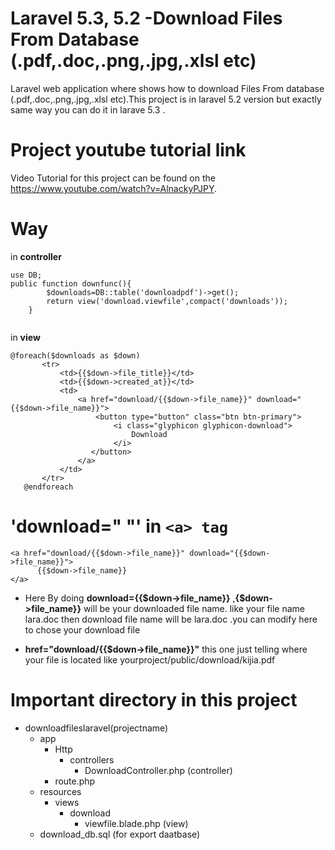 # Laravel 5.3, 5.2 -Download Files From Database (.pdf,.doc,.png,.jpg,.xlsl etc)

Laravel web application where shows how to download Files From database (.pdf,.doc,.png,.jpg,.xlsl etc).This project is in laravel 5.2 version but exactly same  way you 
can do it in larave 5.3 .


Project youtube tutorial link
======

>>>
Video Tutorial for this project can be found on the https://www.youtube.com/watch?v=AlnackyPJPY.
>>>


Way
======

in **controller**

```laravel
use DB;
public function downfunc(){
    	$downloads=DB::table('downloadpdf')->get();
    	return view('download.viewfile',compact('downloads'));
    }
    
```
    
 in **view**
 
 ```laravel
 @foreach($downloads as $down)
		<tr>
			<td>{{$down->file_title}}</td>
			<td>{{$down->created_at}}</td>
			<td>
				<a href="download/{{$down->file_name}}" download="{{$down->file_name}}">
					<button type="button" class="btn btn-primary">
						<i class="glyphicon glyphicon-download">
							Download
						</i>
				   </button>
				</a>
			</td>
		</tr>
	@endforeach
```

'download=" "' in  ``` <a> tag  ```
======

```laravel
<a href="download/{{$down->file_name}}" download="{{$down->file_name}}">
      {{$down->file_name}}
</a>
```

* Here By doing **download={{$down->file_name}}** ,**{$down->file_name}}** will be your downloaded file name.
like your file name lara.doc then download file name will be lara.doc .you can modify here to chose your download file

* **href="download/{{$down->file_name}}"** this one just telling where your file is located like yourproject/public/download/kijia.pdf


Important directory in this project
======
- downloadfileslaravel(projectname)
    - app
        - Http
            - controllers
                - DownloadController.php (controller)
        - route.php
    - resources
        - views
            - download
                - viewfile.blade.php  (view)
     - download_db.sql (for export daatbase)

